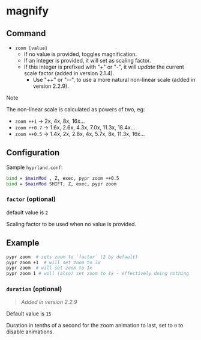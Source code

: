 # magnify

## Command

- `zoom [value]`
    - If no value is provided, toggles magnification.
    - If an integer is provided, it will set as scaling factor.
    - If this integer is prefixed with "+" or "-", it will *update* the current scale factor (added in version 2.1.4).
        - Use "++" or "--", to use a more natural non-linear scale (added in version 2.2.9).

> [!NOTE]
>
> The non-linear scale is calculated as powers of two, eg:
>
> - `zoom ++1` → 2x, 4x, 8x, 16x...
> - `zoom ++0.7` → 1.6x, 2.6x, 4.3x, 7.0x, 11.3x, 18.4x...
> - `zoom ++0.5` → 1.4x, 2x, 2.8x, 4x, 5.7x, 8x, 11.3x, 16x...

## Configuration

Sample `hyprland.conf`:

```sh
bind = $mainMod , Z, exec, pypr zoom ++0.5
bind = $mainMod SHIFT, Z, exec, pypr zoom
```


### `factor` (optional)

default value is `2`

Scaling factor to be used when no value is provided.

## Example

```sh
pypr zoom  # sets zoom to `factor` (2 by default)
pypr zoom +1  # will set zoom to 3x
pypr zoom  # will set zoom to 1x
pypr zoom 1 # will (also) set zoom to 1x - effectively doing nothing
```

### `duration` (optional)

> _Added in version 2.2.9_

Default value is `15`

Duration in tenths of a second for the zoom animation to last, set to `0` to disable animations.
